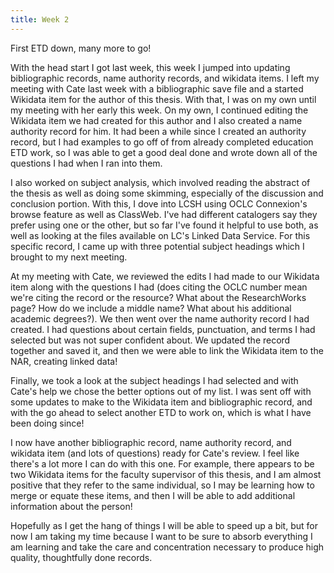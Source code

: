```yaml
---
title: Week 2
---
```


First ETD down, many more to go! 

<!-- more -->

With the head start I got last week, this week I jumped into updating bibliographic records, name authority records, and wikidata items. I left my meeting with Cate last week with a bibliographic save file and a started Wikidata item for the author of this thesis. With that, I was on my own until my meeting with her early this week. On my own, I continued editing the Wikidata item we had created for this author and I also created a name authority record for him. It had been a while since I created an authority record, but I had examples to go off of from already completed education ETD work, so I was able to get a good deal done and wrote down all of the questions I had when I ran into them. 

I also worked on subject analysis, which involved reading the abstract of the thesis as well as doing some skimming, especially of the discussion and conclusion portion. With this, I dove into LCSH using OCLC Connexion's browse feature as well as ClassWeb. I've had different catalogers say they prefer using one or the other, but so far I've found it helpful to use both, as well as looking at the files available on LC's Linked Data Service. For this specific record, I came up with three potential subject headings which I brought to my next meeting.

At my meeting with Cate, we reviewed the edits I had made to our Wikidata item along with the questions I had (does citing the OCLC number mean we're citing the record or the resource? What about the ResearchWorks page? How do we include a middle name? What about his additional academic degrees?). We then went over the name authority record I had created. I had questions about certain fields, punctuation, and terms I had selected but was not super confident about. We updated the record together and saved it, and then we were able to link the Wikidata item to the NAR, creating linked data! 

Finally, we took a look at the subject headings I had selected and with Cate's help we chose the better options out of my list. I was sent off with some updates to make to the Wikidata item and bibliographic record, and with the go ahead to select another ETD to work on, which is what I have been doing since!

I now have another bibliographic record, name authority record, and wikidata item (and lots of questions) ready for Cate's review. I feel like there's a lot more I can do with this one. For example, there appears to be two Wikidata items for the faculty supervisor of this thesis, and I am almost positive that they refer to the same individual, so I may be learning how to merge or equate these items, and then I will be able to add additional information about the person!

Hopefully as I get the hang of things I will be able to speed up a bit, but for now I am taking my time because I want to be sure to absorb everything I am learning and take the care and concentration necessary to produce high quality, thoughtfully done records. 